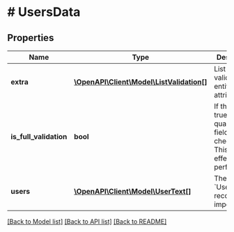 # # UsersData

## Properties

Name | Type | Description | Notes
------------ | ------------- | ------------- | -------------
**extra** | [**\OpenAPI\Client\Model\ListValidation[]**](ListValidation.md) | List validation for entity attribute | [optional]
**is_full_validation** | **bool** | If the value is true, the data quality of all fields are checked. This has an effect on performance. | [optional] [default to false]
**users** | [**\OpenAPI\Client\Model\UserText[]**](UserText.md) | The list of &#x60;User&#x60; data record for import | [optional]

[[Back to Model list]](../../README.md#models) [[Back to API list]](../../README.md#endpoints) [[Back to README]](../../README.md)
